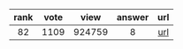 
| rank | vote | view | answer | url |
|:-:|:-:|:-:|:-:|:-:|
|82|1109|924759|8| [url](http://stackoverflow.com/questions/11277432/how-to-remove-a-key-from-a-python-dictionary) |
